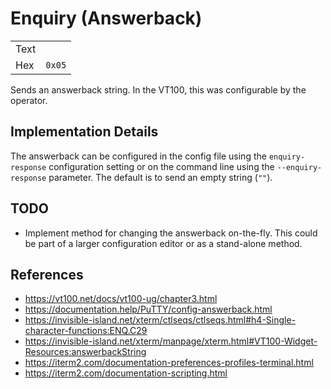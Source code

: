 # Enquiry (Answerback)

|      |        |
| ---- | ------ |
| Text |        |
| Hex  | `0x05` |

Sends an answerback string. In the VT100, this was configurable by the
operator.

## Implementation Details

The answerback can be configured in the config file using the `enquiry-response`
configuration setting or on the command line using the `--enquiry-response`
parameter. The default is to send an empty string (`""`).

## TODO

- Implement method for changing the answerback on-the-fly. This could be part of
  a larger configuration editor or as a stand-alone method.

## References

- https://vt100.net/docs/vt100-ug/chapter3.html
- https://documentation.help/PuTTY/config-answerback.html
- https://invisible-island.net/xterm/ctlseqs/ctlseqs.html#h4-Single-character-functions:ENQ.C29
- https://invisible-island.net/xterm/manpage/xterm.html#VT100-Widget-Resources:answerbackString
- https://iterm2.com/documentation-preferences-profiles-terminal.html
- https://iterm2.com/documentation-scripting.html
